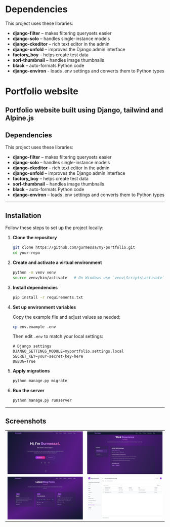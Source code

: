 # Dependencies

This project uses these libraries:

- **django-filter** – makes filtering querysets easier  
- **django-solo** – handles single-instance models 
- **django-ckeditor** – rich text editor in the admin  
- **django-unfold** – improves the Django admin interface  
- **factory_boy** – helps create test data  
- **sorl-thumbnail** – handles image thumbnails
- **black** – auto-formats Python code  
- **django-environ** - loads .env settings and converts them to Python types



# Portfolio website

Portfolio website built using Django, tailwind and Alpine.js
---

## Dependencies

This project uses these libraries:

* **django-filter** – makes filtering querysets easier
* **django-solo** – handles single-instance models
* **django-ckeditor** – rich text editor in the admin
* **django-unfold** – improves the Django admin interface
* **factory\_boy** – helps create test data
* **sorl-thumbnail** – handles image thumbnails
* **black** – auto-formats Python code
* **django-environ** – loads .env settings and converts them to Python types

---

## Installation

Follow these steps to set up the project locally:

1. **Clone the repository**

   ```bash
   git clone https://github.com/gurmessa/my-portfolio.git
   cd your-repo
   ```

2. **Create and activate a virtual environment**

   ```bash
   python -m venv venv
   source venv/bin/activate   # On Windows use `venv\Scripts\activate`
   ```

3. **Install dependencies**

   ```bash
   pip install -r requirements.txt
   ```

4. **Set up environment variables**

   Copy the example file and adjust values as needed:

   ```bash
   cp env.example .env
   ```

   Then edit `.env` to match your local settings:

   ```dotenv
   # Django settings
   DJANGO_SETTINGS_MODULE=myportfolio.settings.local
   SECRET_KEY=your-secret-key-here
   DEBUG=True
   ```

5. **Apply migrations**

   ```bash
   python manage.py migrate
   ```

6. **Run the server**

   ```bash
   python manage.py runserver
   ```

---

## Screenshots

<table>
  <tr>
    <td><img src="screenshots/screenshot1.png" alt="Screenshot 1" width="300"/></td>
    <td><img src="screenshots/screenshot4.png" alt="Screenshot 2" width="300"/></td>
  </tr>
  <tr>
    <td><img src="screenshots/screenshot3.png" alt="Screenshot 3" width="300"/></td>
    <td><img src="screenshots/screenshot2.png" alt="Screenshot 4" width="300"/></td>
  </tr>
</table>
